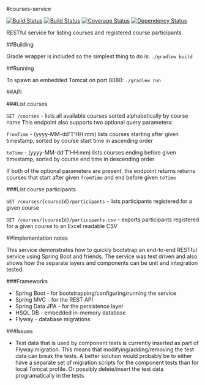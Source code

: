 #courses-service

[![Build Status](https://travis-ci.org/rieske/courses-service.png?branch=master)](https://travis-ci.org/rieske/courses-service) [![Build Status](https://drone.io/github.com/rieske/courses-service/status.png)](https://drone.io/github.com/rieske/courses-service/latest) [![Coverage Status](https://coveralls.io/repos/rieske/courses-service/badge.svg?branch=master)](https://coveralls.io/r/rieske/courses-service?branch=master) [![Dependency Status](https://www.versioneye.com/user/projects/5506935b66e561507b00013e/badge.svg?style=flat)](https://www.versioneye.com/user/projects/5506935b66e561507b00013e)

RESTful service for listing courses and registered course participants

##Building

Gradle wrapper is included so the simplest thing to do is:
`./gradlew build`

##Running

To spawn an embedded Tomcat on port 8080:
`./gradlew run`

##API

###List courses

`GET /courses` - lists all available courses sorted alphabetically by course name
This endpoint also supports two optional query parameters:

`fromTime` - (yyyy-MM-dd'T'HH:mm) lists courses starting after given timestamp, sorted by course start time in ascending order

`toTime` - (yyyy-MM-dd'T'HH:mm) lists courses ending before given timestamp, sorted by course end time in descending order

If both of the optional parameters are present, the endpoint returns returns courses that start after given `fromTime` and end before given `toTime`

###List course participants

`GET /courses/{courseId}/participants` - lists participants registered for a given course

`GET /courses/{courseId}/participants.csv` - exports participants registered for a given course to an Excel readable CSV

##Implementation notes

This service demonstrates how to quickly bootstrap an end-to-end RESTful service using Spring Boot and friends. The service was test driven and also shows how the separate layers and components can be unit and integration tested.

###Frameworks
- Spring Boot - for bootstrapping/configuring/running the service
- Spring MVC - for the REST API
- Spring Data JPA - for the persistence layer
- HSQL DB - embedded in-memory database
- Flyway - database migrations

###Issues

- Test data that is used by component tests is currently inserted as part of Flyway migration. This means that modifying/adding/removing the test data can break the tests. A better solution would probably be to either have a separate set of migration scripts for the component tests than for local Tomcat profile. Or possibly delete/insert the test data programatically in the tests.
